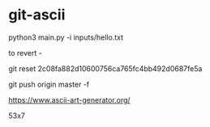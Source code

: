 # git-ascii

python3 main.py -i inputs/hello.txt

to revert - 

git reset 2c08fa882d10600756ca765fc4bb492d0687fe5a

git push origin master -f

https://www.ascii-art-generator.org/

53x7